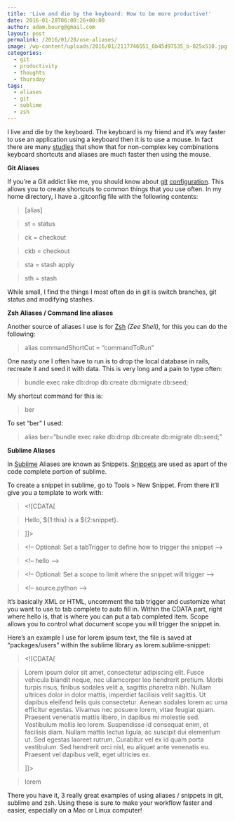 ```yaml
---
title: 'Live and die by the keyboard: How to be more productive!'
date: 2016-01-28T06:00:26+00:00
author: adam.bourg@gmail.com
layout: post
permalink: /2016/01/28/use-aliases/
image: /wp-content/uploads/2016/01/2117746551_0b45d97535_b-825x510.jpg
categories:
  - git
  - productivity
  - thoughts
  - thursday
tags:
  - aliases
  - git
  - sublime
  - zsh
---
```

I live and die by the keyboard. The keyboard is my friend and it&#8217;s way faster to use an application using a keyboard then it is to use a mouse. In fact there are many <a href="http://dl.acm.org/citation.cfm?id=1978942.1979351&coll=DL&dl=GUIDE" target="_blank">studies</a> that show that for non-complex key combinations keyboard shortcuts and aliases are much faster then using the mouse.

**Git Aliases**

If you&#8217;re a Git addict like me, you should know about <a href="http://gitready.com/intermediate/2009/02/06/helpful-command-aliases.html" target="_blank">git</a> <a href="http://githowto.com/aliases" target="_blank">configuration</a>. This allows you to create shortcuts to common things that you use often. In my home directory, I have a .gitconfig file with the following contents:

> [alias]

> st = status

> ck = checkout

> ckb = checkout

> sta = stash apply

> sth = stash

While small, I find the things I most often do in git is switch branches, git status and modifying stashes.

**Zsh Aliases / Command line aliases**

Another source of aliases I use is for <a href="http://zsh.sourceforge.net/Intro/intro_8.html" target="_blank">Zsh</a> _(Zee Shell)_, for this you can do the following:

> alias commandShortCut = &#8220;commandToRun&#8221;

One nasty one I often have to run is to drop the local database in rails, recreate it and seed it with data. This is very long and a pain to type often:

> bundle exec rake db:drop db:create db:migrate db:seed;

My shortcut command for this is:

> ber

To set &#8220;ber&#8221; I used:

> alias ber=&#8221;bundle exec rake db:drop db:create db:migrate db:seed;&#8221;

**Sublime Aliases**

In <a href="https://www.sublimetext.com/" target="_blank">Sublime</a> Aliases are known as Snippets. <a href="http://docs.sublimetext.info/en/latest/extensibility/snippets.html" target="_blank">Snippets</a> are used as apart of the code complete portion of sublime.

To create a snippet in sublime, go to Tools > New Snippet. From there it&#8217;ll give you a template to work with:

> <snippet>

> <content><![CDATA[

> Hello, ${1:this} is a ${2:snippet}.

> ]]></content>

> <!&#8211; Optional: Set a tabTrigger to define how to trigger the snippet &#8211;>

> <!&#8211; <tabTrigger>hello</tabTrigger> &#8211;>

> <!&#8211; Optional: Set a scope to limit where the snippet will trigger &#8211;>

> <!&#8211; <scope>source.python</scope> &#8211;>

> </snippet>

It&#8217;s basically XML or HTML, uncomment the tab trigger and customize what you want to use to tab complete to auto fill in. Within the CDATA part, right where hello is, that is where you can put a tab completed item. Scope allows you to control what document scope you will trigger the snippet in.

Here&#8217;s an example I use for lorem ipsum text, the file is saved at &#8220;packages/users&#8221; within the sublime library as lorem.sublime-snippet:

> <snippet>

> <content><![CDATA[

> Lorem ipsum dolor sit amet, consectetur adipiscing elit. Fusce vehicula blandit neque, nec ullamcorper leo hendrerit pretium. Morbi turpis risus, finibus sodales velit a, sagittis pharetra nibh. Nullam ultrices dolor in dolor mattis, imperdiet facilisis velit sagittis. Ut dapibus eleifend felis quis consectetur. Aenean sodales lorem ac urna efficitur egestas. Vivamus nec posuere lorem, vitae feugiat quam. Praesent venenatis mattis libero, in dapibus mi molestie sed. Vestibulum mollis leo lorem. Suspendisse id consequat enim, et facilisis diam. Nullam mattis lectus ligula, ac suscipit dui elementum ut. Sed egestas laoreet rutrum. Curabitur vel ex id quam porta vestibulum. Sed hendrerit orci nisl, eu aliquet ante venenatis eu. Praesent vel dapibus velit, eget ultricies ex.
>
> ]]></content>

> <tabTrigger>lorem</tabTrigger>

> </snippet>

There you have it, 3 really great examples of using aliases / snippets in git, sublime and zsh. Using these is sure to make your workflow faster and easier, especially on a Mac or Linux computer!
